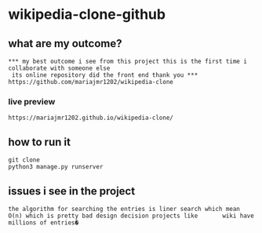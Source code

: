 # wikipedia-clone-github

## what are my outcome?
	*** my best outcome i see from this project this is the first time i collaborate with someone else 
	 its online repository did the front end thank you ***
	https://github.com/mariajmr1202/wikipedia-clone
### live preview
    https://mariajmr1202.github.io/wikipedia-clone/

## how to run it
	git clone  
	python3 manage.py runserver

## issues i see in the project 
	the algorithm for searching the entries is liner search which mean O(n)	which is pretty bad design decision projects like 		wiki have millions of entries�

